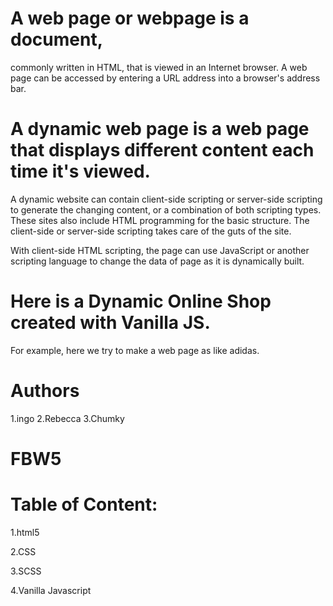 # A web page or webpage is a document, 
commonly written in HTML, that is viewed in an Internet browser. A web page can be accessed by entering a URL address into a browser's address bar.

# A dynamic web page is a web page that displays different content each time it's viewed. 
A dynamic website can contain client-side scripting or server-side scripting to generate the changing content, or a combination of both scripting types. These sites also include HTML programming for the basic structure. The client-side or server-side scripting takes care of the guts of the site.

With client-side HTML scripting, the page can use JavaScript or another scripting language to change the data of page as it is dynamically built.
# Here is a Dynamic Online Shop created with Vanilla JS.
For example, here we try to make a web page as like adidas.

# Authors
1.ingo
2.Rebecca
3.Chumky

# FBW5

# Table of Content:
1.html5

2.CSS

3.SCSS


4.Vanilla Javascript






